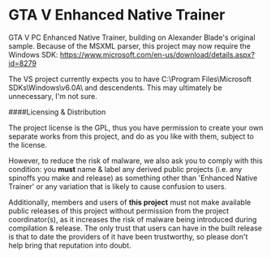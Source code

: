 # GTA V Enhanced Native Trainer

GTA V PC Enhanced Native Trainer, building on Alexander Blade's original sample.
Because of the MSXML parser, this project may now require the Windows SDK: https://www.microsoft.com/en-us/download/details.aspx?id=8279

The VS project currently expects you to have C:\Program Files\Microsoft SDKs\Windows\v6.0A\ and descendents. This may ultimately be unnecessary, I'm not sure.

####Licensing & Distribution

The project license is the GPL, thus you have permission to create your own separate works from this project, and do as you like with them, subject to the license.

However, to reduce the risk of malware, we also ask you to comply with this condition: you **must** name & label any derived public projects (i.e. any spinoffs you make and release) as something other than 'Enhanced Native Trainer' or any variation that is likely to cause confusion to users.

Additionally, members and users of **this project** must not make available public releases of this project without permission from the project coordinator(s), as it increases the risk of malware being introduced during compilation & release. The only trust that users can have in the built release is that to date the providers of it have been trustworthy, so please don't help bring that reputation into doubt.
